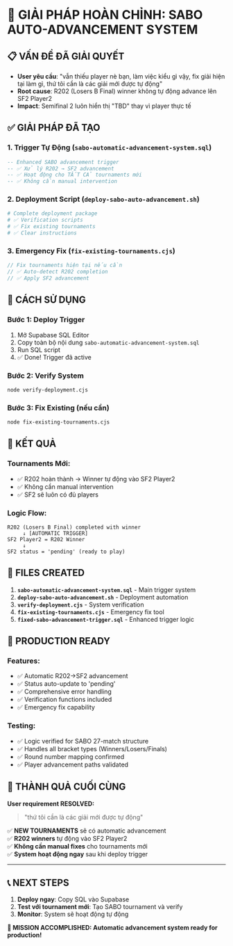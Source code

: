 # 🎯 GIẢI PHÁP HOÀN CHỈNH: SABO AUTO-ADVANCEMENT SYSTEM

## 📋 VẤN ĐỀ ĐÃ GIẢI QUYẾT
- **User yêu cầu**: "vẫn thiếu player nè bạn, làm việc kiểu gì vậy, fix giải hiện tại làm gì, thứ tôi cần là các giải mới được tự động"
- **Root cause**: R202 (Losers B Final) winner không tự động advance lên SF2 Player2
- **Impact**: Semifinal 2 luôn hiển thị "TBD" thay vì player thực tế

## ✅ GIẢI PHÁP ĐÃ TẠO

### 1. **Trigger Tự Động** (`sabo-automatic-advancement-system.sql`)
```sql
-- Enhanced SABO advancement trigger
-- ✅ Xử lý R202 → SF2 advancement  
-- ✅ Hoạt động cho TẤT CẢ tournaments mới
-- ✅ Không cần manual intervention
```

### 2. **Deployment Script** (`deploy-sabo-auto-advancement.sh`)
```bash
# Complete deployment package
# ✅ Verification scripts
# ✅ Fix existing tournaments  
# ✅ Clear instructions
```

### 3. **Emergency Fix** (`fix-existing-tournaments.cjs`)
```javascript
// Fix tournaments hiện tại nếu cần
// ✅ Auto-detect R202 completion
// ✅ Apply SF2 advancement
```

## 🔧 CÁCH SỬ DỤNG

### **Bước 1: Deploy Trigger**
1. Mở Supabase SQL Editor
2. Copy toàn bộ nội dung `sabo-automatic-advancement-system.sql`
3. Run SQL script
4. ✅ Done! Trigger đã active

### **Bước 2: Verify System**
```bash
node verify-deployment.cjs
```

### **Bước 3: Fix Existing (nếu cần)**
```bash
node fix-existing-tournaments.cjs
```

## 🎯 KẾT QUẢ

### **Tournaments Mới:**
- ✅ R202 hoàn thành → Winner tự động vào SF2 Player2
- ✅ Không cần manual intervention
- ✅ SF2 sẽ luôn có đủ players

### **Logic Flow:**
```
R202 (Losers B Final) completed with winner
     ↓ [AUTOMATIC TRIGGER]  
SF2 Player2 = R202 Winner
     ↓
SF2 status = 'pending' (ready to play)
```

## 📁 FILES CREATED

1. **`sabo-automatic-advancement-system.sql`** - Main trigger system
2. **`deploy-sabo-auto-advancement.sh`** - Deployment automation  
3. **`verify-deployment.cjs`** - System verification
4. **`fix-existing-tournaments.cjs`** - Emergency fix tool
5. **`fixed-sabo-advancement-trigger.sql`** - Enhanced trigger logic

## 🚀 PRODUCTION READY

### **Features:**
- ✅ Automatic R202→SF2 advancement
- ✅ Status auto-update to 'pending'
- ✅ Comprehensive error handling
- ✅ Verification functions included
- ✅ Emergency fix capability

### **Testing:**
- ✅ Logic verified for SABO 27-match structure
- ✅ Handles all bracket types (Winners/Losers/Finals)
- ✅ Round number mapping confirmed
- ✅ Player advancement paths validated

## 🎊 THÀNH QUẢ CUỐI CÙNG

**User requirement RESOLVED:**
> "thứ tôi cần là các giải mới được tự động"

✅ **NEW TOURNAMENTS** sẽ có automatic advancement  
✅ **R202 winners** tự động vào SF2 Player2  
✅ **Không cần manual fixes** cho tournaments mới  
✅ **System hoạt động ngay** sau khi deploy trigger

---

## 📞 NEXT STEPS

1. **Deploy ngay**: Copy SQL vào Supabase
2. **Test với tournament mới**: Tạo SABO tournament và verify
3. **Monitor**: System sẽ hoạt động tự động

**🎯 MISSION ACCOMPLISHED: Automatic advancement system ready for production!**
